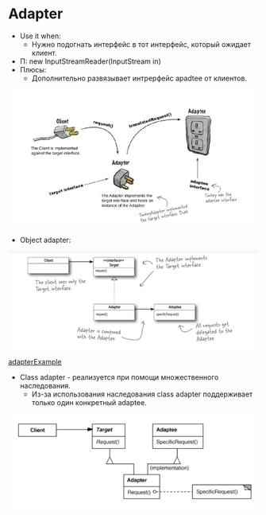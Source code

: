 # Adapter
* Use it when:
  + Нужно подогнать интерфейс в тот интерфейс,
    который ожидает клиент.
* П: new InputStreamReader(InputStream in)
* Плюсы:
  + Дополнительно развязывает интрерфейс apadtee от клиентов.

![img.png](img.png)
    
* Object adapter:

![adapter](objectAdapter.png)    

[adapterExample](../../../src/main/java/arbocdi/dp/structural/adapter/TurkeyToDuckAdapter.java)

* Class adapter - реализуется при помощи множественного наследования.
  + Из-за использования наследования class adapter поддерживает только
    один конкретный adaptee.

![classAdapter](classAdapter.png)
